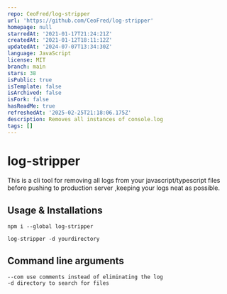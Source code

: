 ```yaml
---
repo: CeoFred/log-stripper
url: 'https://github.com/CeoFred/log-stripper'
homepage: null
starredAt: '2021-01-17T21:24:21Z'
createdAt: '2021-01-12T18:11:12Z'
updatedAt: '2024-07-07T13:34:30Z'
language: JavaScript
license: MIT
branch: main
stars: 38
isPublic: true
isTemplate: false
isArchived: false
isFork: false
hasReadMe: true
refreshedAt: '2025-02-25T21:18:06.175Z'
description: Removes all instances of console.log
tags: []
---
```


# log-stripper
This is a cli tool for removing all logs from your
javascript/typescript files before pushing to production server ,keeping your logs neat as possible.

## Usage & Installations

```
npm i --global log-stripper

log-stripper -d yourdirectory

```


## Command line arguments

```
--com use comments instead of eliminating the log
-d directory to search for files 

```
